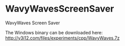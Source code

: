 WavyWavesScreenSaver
====================

WavyWaves Screen Saver

The Windows binary can be downloaded here:
http://y3i12.com/files/experiments/cpp/WavyWaves.7z
